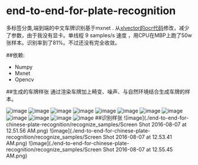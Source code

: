 # end-to-end-for-plate-recognition
多标签分类,端到端的中文车牌识别基于mxnet .
从[xlvector的ocr代码](https://github.com/szad670401/learning-dl/tree/master/mxnet/ocr)修改，减少了参数，由于我没有显卡。单线程 9 samples/s 速度 ，用CPU在MBP上跑了50w张样本。识别率到了81%。不过还没有完全收敛。

##依赖:
 + Numpy
 + Mxnet
 + Opencv
 
##生成的车牌样张
通过渲染车牌加上畸变、噪声、与自然环境结合生成车牌的样本。

 ![image](./end-to-end-for-chinese-plate-recognition/recognize_samples/00.jpg)
  ![image](./end-to-end-for-chinese-plate-recognition/recognize_samples/01.jpg)
   ![image](./end-to-end-for-chinese-plate-recognition/recognize_samples/02.jpg)
    ![image](./end-to-end-for-chinese-plate-recognition/recognize_samples/03.jpg)
     ![image](./end-to-end-for-chinese-plate-recognition/recognize_samples/04.jpg)
        ![image](./end-to-end-for-chinese-plate-recognition/recognize_samples/06.jpg)
    ![image](./end-to-end-for-chinese-plate-recognition/recognize_samples/07.jpg)
     ![image](./end-to-end-for-chinese-plate-recognition/recognize_samples/08.jpg)   ![image](./end-to-end-for-chinese-plate-recognition/recognize_samples/02.jpg)
    ![image](./end-to-end-for-chinese-plate-recognition/recognize_samples/09.jpg)
     ![image](./end-to-end-for-chinese-plate-recognition/recognize_samples/10.jpg)
         ![image](./end-to-end-for-chinese-plate-recognition/recognize_samples/11.jpg)
##识别样张
 ![image](./end-to-end-for-chinese-plate-recognition/recognize_samples/Screen Shot 2016-08-07 at 12.51.56 AM.png)
 ![image](./end-to-end-for-chinese-plate-recognition/recognize_samples/Screen Shot 2016-08-07 at 12.53.41 AM.png)
  ![image](./end-to-end-for-chinese-plate-recognition/recognize_samples/Screen Shot 2016-08-07 at 12.55.45 AM.png)
 
